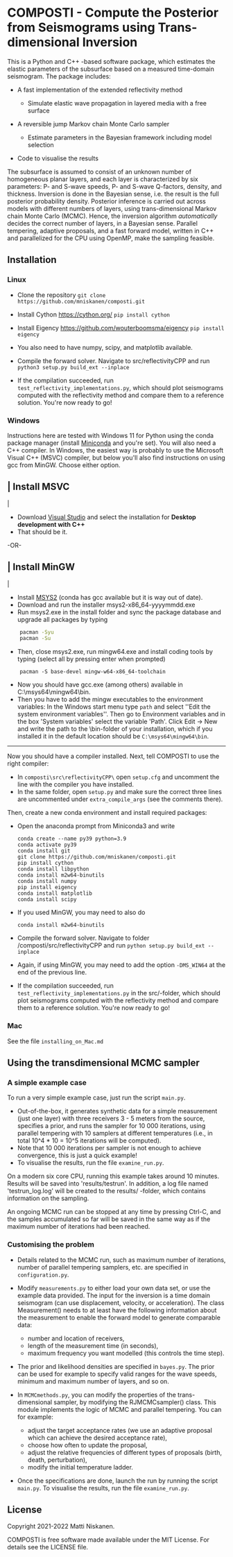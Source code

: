 # COMPOSTI - Compute the Posterior from Seismograms using Trans-dimensional Inversion

This is a Python and C++ -based software package, which estimates the elastic parameters of the subsurface based on a measured time-domain seismogram. The package includes:

- A fast implementation of the extended reflectivity method
	- Simulate elastic wave propagation in layered media with a free surface

- A reversible jump Markov chain Monte Carlo sampler
	- Estimate parameters in the Bayesian framework including model selection

- Code to visualise the results

The subsurface is assumed to consist of an unknown number of homogeneous planar layers, and each layer is characterized by six parameters: P- and S-wave speeds, P- and S-wave Q-factors, density, and thickness. Inversion is done in the Bayesian sense, i.e. the result is the full posterior probability density. Posterior inference is carried out across models with different numbers of layers, using trans-dimensional Markov chain Monte Carlo (MCMC). Hence, the inversion algorithm *automatically* decides the correct number of layers, in a Bayesian sense. Parallel tempering, adaptive proposals, and a fast forward model, written in C++ and parallelized for the CPU using OpenMP, make the sampling feasible.

## Installation

### Linux

- Clone the repository
`git clone https://github.com/mniskanen/composti.git `

- Install Cython https://cython.org/
`pip install cython`

- Install Eigency https://github.com/wouterboomsma/eigency
`pip install eigency`

- You also need to have numpy, scipy, and matplotlib available.

- Compile the forward solver. Navigate to src/reflectivityCPP and run
`python3 setup.py build_ext --inplace`

- If the compilation succeeded, run `test_reflectivity_implementations.py`, which should plot seismograms computed with the reflectivity method and compare them to a reference solution. You're now ready to go!

### Windows

Instructions here are tested with Windows 11 for Python using the conda package manager (install [Miniconda](https://docs.conda.io/projects/miniconda/en/latest/) and you're set). You will also need a C++ compiler. In Windows, the easiest way is probably to use the Microsoft Visual C++ (MSVC) compiler, but below you'll also find instructions on using gcc from MinGW. Choose either option.

| Install MSVC
-
|
- Download [Visual Studio](https://learn.microsoft.com/en-us/cpp/build/vscpp-step-0-installation?view=msvc-170) and select the installation for __Desktop development with C++__
- That should be it.

-OR-

| Install MinGW
-
|
- Install [MSYS2](https://www.msys2.org/) (conda has gcc available but it is way out of date).
- Download and run the installer msys2-x86_64-yyyymmdd.exe
- Run msys2.exe in the install folder and sync the package database and upgrade all packages by typing
```bash
	pacman -Syu
	pacman -Su
```
- Then, close msys2.exe, run mingw64.exe and install coding tools by typing (select all by pressing enter when prompted)
```
	pacman -S base-devel mingw-w64-x86_64-toolchain
```
- Now you should have gcc.exe (among others) available in C:\msys64\mingw64\bin.
- Then you have to add the mingw executables to the environment variables: In the Windows start menu type `path` and select ''Edit the system environment variables''. Then go to Environment variables and in the box 'System variables' select the variable 'Path'. Click Edit -> New and write the path to the \bin-folder of your installation, which if you installed it in the default location should be `C:\msys64\mingw64\bin`.

---
Now you should have a compiler installed. Next, tell COMPOSTI to use the right compiler:
- In `composti\src\reflectivityCPP\` open `setup.cfg` and uncomment the line with the compiler you have installed.
- In the same folder, open `setup.py` and make sure the correct three lines are uncommented under `extra_compile_args` (see the comments there).

Then, create a new conda environment and install required packages:
- Open the anaconda prompt from Miniconda3 and write
	```
	conda create --name py39 python=3.9
	conda activate py39
	conda install git
	git clone https://github.com/mniskanen/composti.git
	pip install cython
	conda install libpython
	conda install m2w64-binutils
	conda install numpy
	pip install eigency
	conda install matplotlib
	conda install scipy
	```
- If you used MinGW, you may need to also do
	```
	conda install m2w64-binutils
	```

- Compile the forward solver. Navigate to folder /composti/src/reflectivityCPP and run
`python setup.py build_ext --inplace`
- Again, if using MinGW, you may need to add the option `-DMS_WIN64` at the end of the previous line.

- If the compilation succeeded, run `test_reflectivity_implementations.py` in the src/-folder, which should plot seismograms computed with the reflectivity method and compare them to a reference solution. You're now ready to go!

### Mac

See the file `installing_on_Mac.md`


## Using the transdimensional MCMC sampler

### A simple example case

To run a very simple example case, just run the script `main.py`.
- Out-of-the-box, it generates synthetic data for a simple measurement (just one layer) with three receivers 3 - 5 meters from the source, specifies a prior, and runs the sampler for 10 000 iterations, using parallel tempering with 10 samplers at different temperatures (i.e., in total 10^4 * 10 = 10^5 iterations will be computed).
- Note that 10 000 iterations per sampler is not enough to achieve convergence, this is just a quick example!
- To visualise the results, run the file `examine_run.py`.

On a modern six core CPU, running this example takes around 10 minutes. Results will be saved into 'results/testrun'. In addition, a log file named 'testrun_log.log' will be created to the results/ -folder, which contains information on the sampling.

An ongoing MCMC run can be stopped at any time by pressing Ctrl-C, and the samples accumulated so far will be saved in the same way as if the maximum number of iterations had been reached.

### Customising the problem

- Details related to the MCMC run, such as maximum number of iterations, number of parallel tempering samplers, etc. are specified in `configuration.py`.

- Modify `measurements.py` to either load your own data set, or use the example data provided. The input for the inversion is a time domain seismogram (can use displacement, velocity, or acceleration). The class Measurement() needs to at least have the following information about the measurement to enable the forward model to generate comparable data:
	- number and location of receivers,
	- length of the measurement time (in seconds),
	- maximum frequency you want modelled (this controls the time step).

- The prior and likelihood densities are specified in `bayes.py`. The prior can be used for example to specify valid ranges for the wave speeds, minimum and maximum number of layers, and so on.

- In `MCMCmethods.py`, you can modify the properties of the trans-dimensional sampler, by modifying the RJMCMCsampler() class. This module implements the logic of MCMC and parallel tempering. You can for example:
	- adjust the target acceptance rates (we use an adaptive proposal which can achieve the desired acceptance rate),
	- choose how often to update the proposal,
	- adjust the relative frequencies of different types of proposals (birth, death, perturbation),
	- modify the initial temperature ladder.

- Once the specifications are done, launch the run by running the script `main.py`. To visualise the results, run the file `examine_run.py`.

## License

Copyright 2021-2022 Matti Niskanen.

COMPOSTI is free software made available under the MIT License. For details see the LICENSE file.

